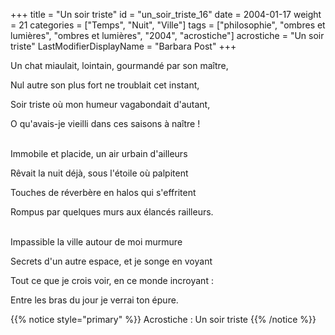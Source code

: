 +++
title = "Un soir triste"
id = "un_soir_triste_16"
date = 2004-01-17
weight = 21
categories = ["Temps", "Nuit", "Ville"]
tags = ["philosophie", "ombres et lumières", "ombres et lumières", "2004", "acrostiche"]
acrostiche = "Un soir triste"
LastModifierDisplayName = "Barbara Post"
+++

Un chat miaulait, lointain, gourmandé par son maître,

Nul autre son plus fort ne troublait cet instant,

Soir triste où mon humeur vagabondait d'autant,

O qu'avais-je vieilli dans ces saisons à naître !

 \
Immobile et placide, un air urbain d'ailleurs

Rêvait la nuit déjà, sous l'étoile où palpitent

Touches de réverbère en halos qui s'effritent

Rompus par quelques murs aux élancés railleurs.

 \
Impassible la ville autour de moi murmure

Secrets d'un autre espace, et je songe en voyant

Tout ce que je crois voir, en ce monde incroyant :

Entre les bras du jour je verrai ton épure.

{{% notice style="primary" %}}
Acrostiche : Un soir triste
{{% /notice %}}
